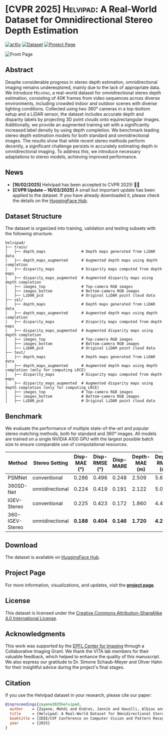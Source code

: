 
# [CVPR 2025] <span style="font-variant: small-caps;">Helvipad</span>: A Real-World Dataset for Omnidirectional Stereo Depth Estimation

[![arXiv](https://img.shields.io/badge/arXiv-2411.18335-b31b1b.svg)](https://arxiv.org/abs/2411.18335)
[![Dataset](https://img.shields.io/badge/Dataset-Download-blue.svg)](https://huggingface.co/datasets/chcorbi/helvipad)
[![Project Page](https://img.shields.io/badge/Project-Page-brightgreen)](https://vita-epfl.github.io/Helvipad/)

![Front Page](static/images/front_page.png)
## Abstract

Despite considerable progress in stereo depth estimation, omnidirectional imaging remains underexplored,
mainly due to the lack of appropriate data.
We introduce <span style="font-variant: small-caps;">Helvipad</span>,
a real-world dataset for omnidirectional stereo depth estimation, consisting of 40K frames from video sequences
across diverse environments, including crowded indoor and outdoor scenes with diverse lighting conditions.
Collected using two 360° cameras in a top-bottom setup and a LiDAR sensor, the dataset includes accurate
depth and disparity labels by projecting 3D point clouds onto equirectangular images. Additionally, we
provide an augmented training set with a significantly increased label density by using depth completion.
We benchmark leading stereo depth estimation models for both standard and omnidirectional images.
The results show that while recent stereo methods perform decently, a significant challenge persists in accurately
estimating depth in omnidirectional imaging. To address this, we introduce necessary adaptations to stereo models,
achieving improved performance.

## News

-  **[16/02/2025]** Helvipad has been accepted to CVPR 2025! 🎉🎉
- **[CVPR Update – 16/03/2025]** A small but important update has been applied to the dataset. If you have already downloaded it, please check the details on the [HuggingFace Hub](https://github.com/vita-epfl/helvipad/releases).


## Dataset Structure

The dataset is organized into training, validation and testing subsets with the following structure:

```
helvipad/
├── train/
│   ├── depth_maps                # Depth maps generated from LiDAR data
│   ├── depth_maps_augmented      # Augmented depth maps using depth completion
│   ├── disparity_maps            # Disparity maps computed from depth maps
│   ├── disparity_maps_augmented  # Augmented disparity maps using depth completion
│   ├── images_top                # Top-camera RGB images
│   ├── images_bottom             # Bottom-camera RGB images
│   ├── LiDAR_pcd                 # Original LiDAR point cloud data
├── val/
│   ├── depth_maps                # Depth maps generated from LiDAR data
│   ├── depth_maps_augmented      # Augmented depth maps using depth completion
│   ├── disparity_maps            # Disparity maps computed from depth maps
│   ├── disparity_maps_augmented  # Augmented disparity maps using depth completion
│   ├── images_top                # Top-camera RGB images
│   ├── images_bottom             # Bottom-camera RGB images
│   ├── LiDAR_pcd                 # Original LiDAR point cloud data
├── test/
│   ├── depth_maps                # Depth maps generated from LiDAR data
│   ├── depth_maps_augmented      # Augmented depth maps using depth completion (only for computing LRCE)
│   ├── disparity_maps            # Disparity maps computed from depth maps
│   ├── disparity_maps_augmented  # Augmented disparity maps using depth completion (only for computing LRCE)
│   ├── images_top                # Top-camera RGB images
│   ├── images_bottom             # Bottom-camera RGB images
│   ├── LiDAR_pcd                 # Original LiDAR point cloud data
```


## Benchmark

We evaluate the performance of multiple state-of-the-art and popular stereo matching methods, both for standard and 360° images. All models are trained on a single NVIDIA A100 GPU with
the largest possible batch size to ensure comparable use of computational resources.

| Method             | Stereo Setting    | Disp-MAE (°)  | Disp-RMSE (°)  | Disp-MARE  | Depth-MAE (m)  | Depth-RMSE (m) | Depth-MARE      | Depth-LRCE (m)  |
|--------------------|-------------------|---------------|----------------|------------|----------------|----------------|-----------------|-----------------|
| PSMNet             | conventional      | 0.286         | 0.496          | 0.248      | 2.509          | 5.673           | 0.176          | 1.809           |
| 360SD-Net          | omnidirectional   | 0.224         | 0.419          | 0.191      | 2.122          | 5.077           | 0.152          | 0.904           |
| IGEV-Stereo        | conventional      | 0.225         | 0.423          | 0.172      | 1.860          | 4.447           | 0.146          | 1.203           |
| 360-IGEV-Stereo    | omnidirectional   | **0.188**     | **0.404**      | **0.146**  | **1.720**      | **4.297**       | **0.130**      | 0.388           |


## Download

The dataset is available on [HuggingFace Hub](https://github.com/vita-epfl/helvipad/releases).


## Project Page

For more information, visualizations, and updates, visit the **[project page](https://vita-epfl.github.io/Helvipad/)**.

## License

This dataset is licensed under the [Creative Commons Attribution-ShareAlike 4.0 International License](http://creativecommons.org/licenses/by-sa/4.0/).

## Acknowledgments

This work was supported by the [EPFL Center for Imaging](https://imaging.epfl.ch/) through a Collaborative Imaging Grant. 
We thank the VITA lab members for their valuable feedback, which helped to enhance the quality of this manuscript. 
We also express our gratitude to Dr. Simone Schaub-Meyer and Oliver Hahn for their insightful advice during the project's final stages.

## Citation

If you use the Helvipad dataset in your research, please cite our paper:

```bibtex
@inproceedings{zayene2025helvipad,
  author    = {Zayene, Mehdi and Endres, Jannik and Havolli, Albias and Corbière, Charles and Cherkaoui, Salim and Ben Ahmed Kontouli, Alexandre and Alahi, Alexandre},
  title     = {Helvipad: A Real-World Dataset for Omnidirectional Stereo Depth Estimation},
  booktitle = {IEEE/CVF Conference on Computer Vision and Pattern Recognition (CVPR)},
  year      = {2025}
}
```

